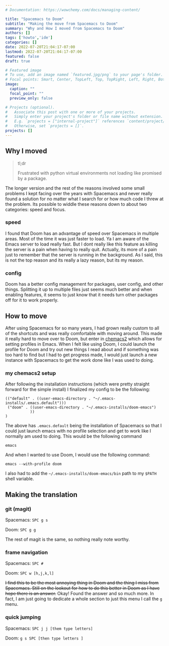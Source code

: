 ```yaml
---
# Documentation: https://wowchemy.com/docs/managing-content/

title: "Spacemacs to Doom"
subtitle: "Making the move from Spacemacs to Doom"
summary: "Why and How I moved from Spacemacs to Doom"
authors: []
tags: ['howto','ide']
categories: []
date: 2022-07-20T21:04:17-07:00
lastmod: 2022-07-20T21:04:17-07:00
featured: false
draft: true

# Featured image
# To use, add an image named `featured.jpg/png` to your page's folder.
# Focal points: Smart, Center, TopLeft, Top, TopRight, Left, Right, BottomLeft, Bottom, BottomRight.
image:
  caption: ""
  focal_point: ""
  preview_only: false

# Projects (optional).
#   Associate this post with one or more of your projects.
#   Simply enter your project's folder or file name without extension.
#   E.g. `projects = ["internal-project"]` references `content/project/deep-learning/index.md`.
#   Otherwise, set `projects = []`.
projects: []
---
```


## Why I moved

> tl;dr
>
> Frustrated with python virtual environments not loading like promised by a package.

The longer version and the rest of the reasons involved some small problems I kept facing over the years with Spacemacs and never really found a solution for no matter what I search for or how much code I threw at the problem. Its possible to widdle these reasons down to about two categories: speed and focus.

### speed

I found that Doom has an advantage of speed over Spacemacs in multiple areas. Most of the time it was just faster to load. Ya I am aware of the Emacs server to load really fast. But I dont really like this feature as killing the server is a pain when having to really quit. Actually, its more of a pain just to remember that the server is running in the background. As I said, this is not the top reason and its really a lazy reason, but its my reason.

### config

Doom has a better config management for packages, user config, and other things. Splitting it up to multiple files just seems much better and when enabling features, it seems to just know that it needs turn other packages off for it to work properly.

## How to move

After using Spacemacs for so many years, I had grown really custom to all of the shortcuts and was really comfortable with moving around. This made it really hard to move over to Doom, but enter in [chemacs2](https://github.com/plexus/chemacs2) which allows for setting profiles in Emacs. When I felt like using Doom, I could launch the profile for Doom and try out new things I read about and if something was too hard to find but I had to get progress made, I would just launch a new instance with Spacemacs to get the work done like I was used to doing.

### my chemacs2 setup

After following the installation instructions (which were pretty straight forward for the simple install) I finalized my config to be the following:

```elisp
(("default" . ((user-emacs-directory . "~/.emacs-installs/.emacs.default")))
 ("doom" . ((user-emacs-directory . "~/.emacs-installs/doom-emacs")
           ))
)
```

The above has `.emacs.default` being the installation of Spacemacs so that I could just launch emacs with no profile selection and get to work like I normally am used to doing. This would be the following command

```
emacs
```

And when I wanted to use Doom, I would use the following command:

```
emacs --with-profile doom
```

I also had to add the `~/.emacs-installs/doom-emacs/bin` path to my `$PATH` shell variable.

## Making the translation

### git (magit)

Spacemacs: `SPC g s`

Doom: `SPC g g`

The rest of magit is the same, so nothing really note worthy.

### frame navigation

Spacemacs: `SPC #`

Doom: `SPC w [h,j,k,l]`

~~I find this to be the most annoying thing in Doom and the thing I miss from Spacemacs. Still on the lookout for how to do this better in Doom as I have hope there is an answer.~~ Okay! Found the answer and so much more. In fact, I am just going to dedicate a whole section to just this menu I call the `g` menu.

### quick jumping

Spacemacs: `SPC j j [them type letters]`

Doom: `g s SPC [then type letters ]`

